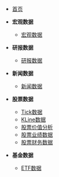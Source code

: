 - [首页]()

* **宏观数据**
  * [宏观数据](macro/macro.md)
  
* **研报数据**
  * [研报数据](reports/reports.md)

* **新闻数据**
  * [新闻数据](news/news.md)

* **股票数据**
  * [Tick数据](stock/tick)
  * [KLine数据](stock/KLine)
  * [股票价值分析](stock/valuation)
  * [股票业绩数据](stock/performance)
  * [股票财务数据](stock/financial)

* **基金数据**
  * [ETF数据](etf/etf)

